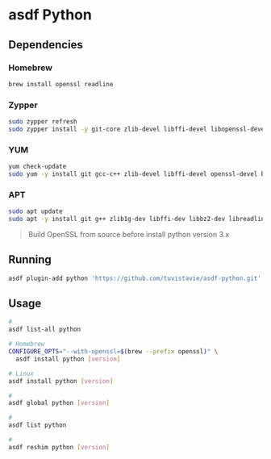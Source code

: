 # asdf Python

## Dependencies

### Homebrew

```sh
brew install openssl readline
```

### Zypper

```sh
sudo zypper refresh
sudo zypper install -y git-core zlib-devel libffi-devel libopenssl-devel libbz2-devel readline-devel sqlite3-devel
```

### YUM

```sh
yum check-update
sudo yum -y install git gcc-c++ zlib-devel libffi-devel openssl-devel bzip2-devel readline-devel sqlite-devel
```

### APT

```sh
sudo apt update
sudo apt -y install git g++ zlib1g-dev libffi-dev libbz2-dev libreadline-dev libsqlite3-dev
```

> Build OpenSSL from source before install python version 3.x

## Running

```sh
asdf plugin-add python 'https://github.com/tuvistavie/asdf-python.git'
```

## Usage

```sh
#
asdf list-all python

# Homebrew
CONFIGURE_OPTS="--with-openssl=$(brew --prefix openssl)" \
  asdf install python [version]

# Linux
asdf install python [version]

#
asdf global python [version]

#
asdf list python

#
asdf reshim python [version]
```

